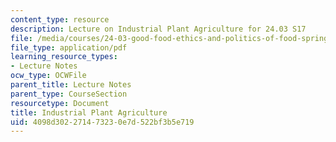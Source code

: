 ```yaml
---
content_type: resource
description: Lecture on Industrial Plant Agriculture for 24.03 S17
file: /media/courses/24-03-good-food-ethics-and-politics-of-food-spring-2017/4098d302271473230e7d522bf3b5e719_MIT24_03S17_lec20.pdf
file_type: application/pdf
learning_resource_types:
- Lecture Notes
ocw_type: OCWFile
parent_title: Lecture Notes
parent_type: CourseSection
resourcetype: Document
title: Industrial Plant Agriculture
uid: 4098d302-2714-7323-0e7d-522bf3b5e719
---
```

